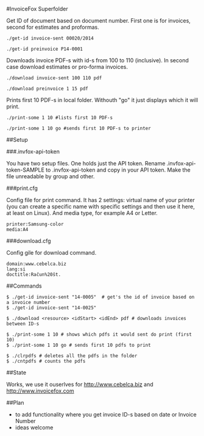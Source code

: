#InvoiceFox Superfolder

Get ID of document based on document number. First one is for invoices, second for estimates and proformas.

    ./get-id invoice-sent 00020/2014

    ./get-id preinvoice P14-0001

Downloads invoice PDF-s with id-s from 100 to 110 (inclusive). In second case download estimates or pro-forma invoices.

    ./download invoice-sent 100 110 pdf

    ./download preinvoice 1 15 pdf

Prints first 10 PDF-s in local folder. Withouth "go" it just displays which it will print.

    ./print-some 1 10 #lists first 10 PDF-s

    ./print-some 1 10 go #sends first 10 PDF-s to printer

##Setup

###.invfox-api-token

You have two setup files. One holds just the API token. Rename .invfox-api-token-SAMPLE to .invfox-api-token 
and copy in your API token. Make the file unreadable by group and other.

###print.cfg

Config file for print command. It has 2 settings: virtual name of your printer (you can create a specific name with 
specific settings and then use it here, at least on Linux). And media type, for example A4 or Letter.

    printer:Samsung-color
    media:A4

###download.cfg

Config gile for download command.

    domain:www.cebelca.biz
    lang:si
    doctitle:Račun%20št.

##Commands

    $ ./get-id invoice-sent "14-0005"  # get's the id of invoice based on a invoice number
    $ ./get-id invoice-sent "14-0025"  

    $ ./download <resource> <idStart> <idEnd> pdf # downloads invoices between ID-s

    $ ./print-some 1 10 # shows which pdfs it would sent do print (first 10)
    $ ./print-some 1 10 go # sends first 10 pdfs to print

    $ ./clrpdfs # deletes all the pdfs in the folder
    $ ./cntpdfs # counts the pdfs

##State

Works, we use it ouserlves for http://www.cebelca.biz and http://www.invoicefox.com

##Plan

 * to add functionality where you get invoice ID-s based on date or Invoice Number
 * ideas welcome
